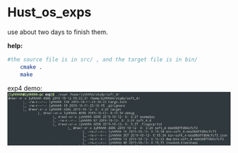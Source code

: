 # Hust_os_exps

 use about two days to finish them.

**help:**

```bash
#the source file is in src/ , and the target file is in bin/
    cmake .
    make
```

exp4 demo:
![exp4](exp4_demo.png)  
